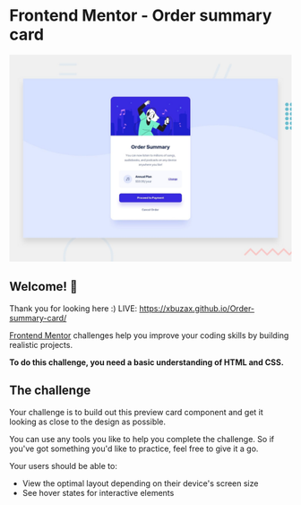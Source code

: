 # Frontend Mentor - Order summary card

![Design preview for the Order summary card coding challenge](./design/desktop-preview.jpg)

## Welcome! 👋

Thank you for looking here :)
LIVE: https://xbuzax.github.io/Order-summary-card/

[Frontend Mentor](https://www.frontendmentor.io) challenges help you improve your coding skills by building realistic projects.

**To do this challenge, you need a basic understanding of HTML and CSS.**

## The challenge

Your challenge is to build out this preview card component and get it looking as close to the design as possible.

You can use any tools you like to help you complete the challenge. So if you've got something you'd like to practice, feel free to give it a go.

Your users should be able to:

- View the optimal layout depending on their device's screen size
- See hover states for interactive elements

